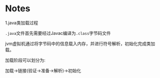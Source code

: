 # Notes

1.java类加载过程

`.java`文件首先需要经过Javac编译为`.class`字节码文件

jvm虚拟机通过将字节码中的信息载入内存，并进行符号解析，初始化完成类加载。

加载阶段可以划分为: 

加载->链接(验证->准备->解析)->初始化

